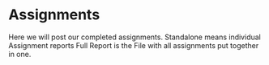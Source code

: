 # Assignments
Here we will post our completed assignments.
Standalone means individual Assignment reports
Full Report is the File with all assignments put together in one.
